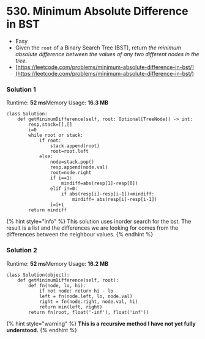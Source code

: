 # 530. Minimum Absolute Difference in BST

* Easy
* Given the `root` of a Binary Search Tree (BST), return _the minimum absolute difference between the values of any two different nodes in the tree_.
* [https://leetcode.com/problems/minimum-absolute-difference-in-bst/](https://leetcode.com/problems/minimum-absolute-difference-in-bst/)

### Solution 1

Runtime: **52 ms**Memory Usage: **16.3 MB**

```
class Solution:
    def getMinimumDifference(self, root: Optional[TreeNode]) -> int:
        resp,stack=[],[]
        i=0
        while root or stack:
            if root:
                stack.append(root)
                root=root.left
            else:
                node=stack.pop()
                resp.append(node.val)
                root=node.right
                if i==1:
                    mindiff=abs(resp[1]-resp[0])
                elif i!=0:
                    if abs(resp[i]-resp[i-1])<mindiff:
                        mindiff= abs(resp[i]-resp[i-1])
                i=i+1
        return mindiff
```

{% hint style="info" %}
This solution uses inorder search for the bst. The result is a list and the differences we are looking for comes from the differences between the neighbour values.&#x20;
{% endhint %}

### Solution 2

Runtime: **52 ms**Memory Usage: **16.2 MB**

```
class Solution(object):
    def getMinimumDifference(self, root):
        def fn(node, lo, hi):
            if not node: return hi - lo
            left = fn(node.left, lo, node.val)
            right = fn(node.right, node.val, hi)
            return min(left, right)
        return fn(root, float('-inf'), float('inf'))
```

{% hint style="warning" %}
**This is a recursive method I have not yet fully understood.**&#x20;
{% endhint %}
